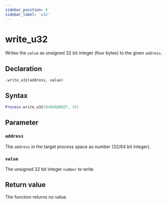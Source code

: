 ```yaml
---
sidebar_position: 8
sidebar_label: 'u32'
---
```


# write_u32

Writes the `value` as unsigned 32 bit integer (four bytes) to the given `address`.

## Declaration

`.write_u32(address, value)`

## Syntax

```lua
Process.write_u32(0xDEADBEEF, 15)
```

## Parameter

### `address`

The `address` in the target process space as number (32/64 bit integer).

### `value`

The unsigned 32 bit integer `number` to write.

## Return value

The function returns no value.
